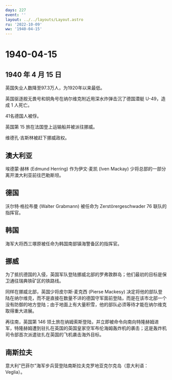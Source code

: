 ```yaml
---
days: 227
event: ''
layout: ../../layouts/Layout.astro
ru: '2022-10-09'
ww: '1940-04-15'
---
```


# 1940-04-15

## 1940 年 4 月 15 日

英国失业人数降至97.3万人，为1920年以来最低。

英国驱逐舰无畏号和铜角号在纳尔维克附近用深水炸弹击沉了德国潜艇
U-49，造成 1 人死亡。

41名德国人被俘。

英国第 15 旅在法国登上运输船并被派往挪威。

维德孔·吉斯林被赶下挪威政权。

## 澳大利亚

埃德蒙·赫林 (Edmund Herring) 作为伊文·麦凯 (Iven Mackay)
少将总部的一部分离开澳大利亚前往巴勒斯坦。

## 德国

沃尔特·格拉布曼 (Walter Grabmann) 被任命为 Zerstörergeschwader 76
联队的指挥官。

## 韩国

海军大将西三塚原被任命为韩国南部镇海警备区的指挥官。

## 挪威

为了抵抗德国的入侵，英国军队登陆挪威北部的罗弗敦群岛；他们最初的目标是保卫通往瑞典铁矿区的铁路线。

同样在挪威北部，英国少将皮尔斯·麦克西 (Pierse Mackesy)
决定将他的部队登陆在纳尔维克，而不是直接在数量不详的德国守军面前登陆，而是在该市北部一个没有防御的地方登陆；由于地面上有大量积雪，他的部队必须等待才能在纳尔维克取得重大进展。

再往南，英国第 146
领土旅在纳姆索斯登陆，并立即被命令向南向特隆赫姆进军，特隆赫姆遭到驻扎在英国的英国皇家空军布伦海姆轰炸机的袭击；这是轰炸机司令部首次派遣驻扎在英国的飞机袭击海外目标。

## 南斯拉夫

意大利"巴菲尔"海军步兵营登陆南斯拉夫克罗地亚克尔克岛（意大利语：Veglia）。